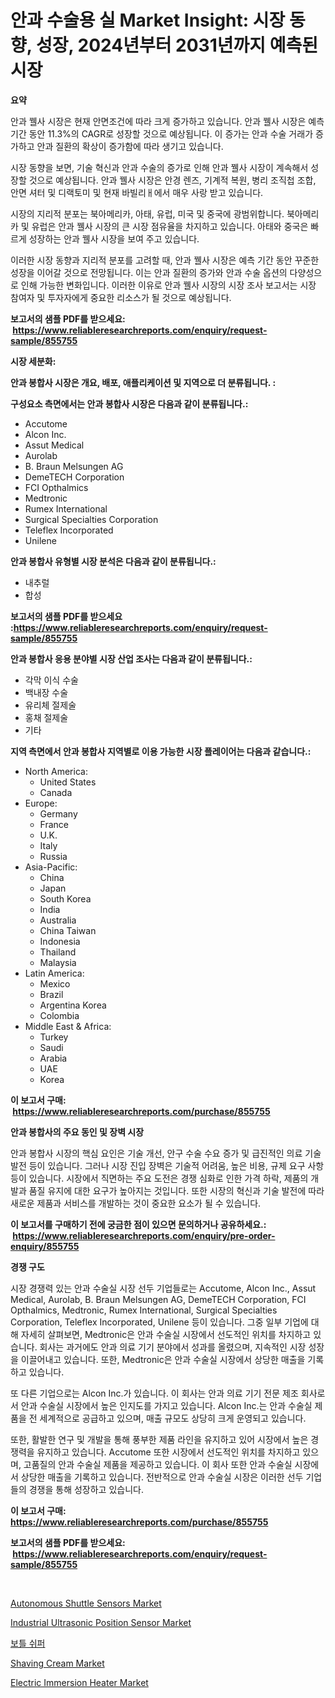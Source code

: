 <p><h1>안과 수술용 실 Market Insight: 시장 동향, 성장, 2024년부터 2031년까지 예측된 시장</h1></p><p><strong>요약</strong></p>
<p><p>안과 꿸사 시장은 현재 안면조건에 따라 크게 증가하고 있습니다. 안과 꿸사 시장은 예측 기간 동안 11.3%의 CAGR로 성장할 것으로 예상됩니다. 이 증가는 안과 수술 거래가 증가하고 안과 질환의 확상이 증가함에 따라 생기고 있습니다.</p><p>시장 동향을 보면, 기술 혁신과 안과 수술의 증가로 인해 안과 꿸사 시장이 계속해서 성장할 것으로 예상됩니다. 안과 꿸사 시장은 안경 렌즈, 기계적 복원, 병리 조직첩 조합, 안면 셔터 및 디랙토미 및 현재 바빌리ㅐ에서 매우 사랑 받고 있습니다.</p><p>시장의 지리적 분포는 북아메리카, 아태, 유럽, 미국 및 중국에 광범위합니다. 북아메리카 및 유럽은 안과 꿸사 시장의 큰 시장 점유율을 차지하고 있습니다. 아태와 중국은 빠르게 성장하는 안과 꿸사 시장을 보여 주고 있습니다.</p><p>이러한 시장 동향과 지리적 분포를 고려할 때, 안과 꿸사 시장은 예측 기간 동안 꾸준한 성장을 이어갈 것으로 전망됩니다. 이는 안과 질환의 증가와 안과 수술 옵션의 다양성으로 인해 가능한 변화입니다. 이러한 이유로 안과 꿸사 시장의 시장 조사 보고서는 시장 참여자 및 투자자에게 중요한 리소스가 될 것으로 예상됩니다.</p></p>
<p><strong>보고서의 샘플 PDF를 받으세요: &nbsp;<a href="https://www.reliableresearchreports.com/enquiry/request-sample/855755">https://www.reliableresearchreports.com/enquiry/request-sample/855755</a></strong></p>
<p><strong>시장 세분화:</strong></p>
<p><strong> 안과 봉합사 시장은 개요, 배포, 애플리케이션 및 지역으로 더 분류됩니다. :</strong></p>
<p><strong>구성요소 측면에서는 안과 봉합사 시장은 다음과 같이 분류됩니다.:</strong></p>
<p><ul><li>Accutome</li><li>Alcon Inc.</li><li>Assut Medical</li><li>Aurolab</li><li>B. Braun Melsungen AG</li><li>DemeTECH Corporation</li><li>FCI Opthalmics</li><li>Medtronic</li><li>Rumex International</li><li>Surgical Specialties Corporation</li><li>Teleflex Incorporated</li><li>Unilene</li></ul></p>
<p><strong> 안과 봉합사 유형별 시장 분석은 다음과 같이 분류됩니다.:</strong></p>
<p><ul><li>내추럴</li><li>합성</li></ul></p>
<p><strong>보고서의 샘플 PDF를 받으세요 :<a href="https://www.reliableresearchreports.com/enquiry/request-sample/855755">https://www.reliableresearchreports.com/enquiry/request-sample/855755</a></strong></p>
<p><strong> 안과 봉합사 응용 분야별 시장 산업 조사는 다음과 같이 분류됩니다.:</strong></p>
<p><ul><li>각막 이식 수술</li><li>백내장 수술</li><li>유리체 절제술</li><li>홍채 절제술</li><li>기타</li></ul></p>
<p><strong>지역 측면에서 안과 봉합사 지역별로 이용 가능한 시장 플레이어는 다음과 같습니다.:</strong></p>
<p><ul>
    <li>
        North America:
        <ul>
            <li>United States</li>
            <li>Canada</li>
        </ul>
    </li>
    <li>
        Europe:
        <ul>
            <li>Germany</li>
            <li>France</li>
            <li>U.K.</li>
            <li>Italy</li>
            <li>Russia</li>
        </ul>
    </li>
    <li>
        Asia-Pacific:
        <ul>
            <li>China</li>
            <li>Japan</li>
            <li>South Korea</li>
            <li>India</li>
            <li>Australia</li>
            <li>China Taiwan</li>
            <li>Indonesia</li>
            <li>Thailand</li>
            <li>Malaysia</li>
        </ul>
    </li>
    <li>
        Latin America:
        <ul>
            <li>Mexico</li>
            <li>Brazil</li>
            <li>Argentina Korea</li>
            <li>Colombia</li>
        </ul>
    </li>
    <li>
        Middle East & Africa:
        <ul>
            <li>Turkey</li>
            <li>Saudi</li>
            <li>Arabia</li>
            <li>UAE</li>
            <li>Korea</li>
        </ul>
    </li>
    </ul></p>
<p><strong>이 보고서 구매: &nbsp;<a href="https://www.reliableresearchreports.com/purchase/855755">https://www.reliableresearchreports.com/purchase/855755</a></strong></p>
<p><strong>안과 봉합사의 주요 동인 및 장벽 시장</strong></p>
<p><p>안과 봉합사 시장의 핵심 요인은 기술 개선, 안구 수술 수요 증가 및 급진적인 의료 기술 발전 등이 있습니다. 그러나 시장 진입 장벽은 기술적 어려움, 높은 비용, 규제 요구 사항 등이 있습니다. 시장에서 직면하는 주요 도전은 경쟁 심화로 인한 가격 하락, 제품의 개발과 품질 유지에 대한 요구가 높아지는 것입니다. 또한 시장의 혁신과 기술 발전에 따라 새로운 제품과 서비스를 개발하는 것이 중요한 요소가 될 수 있습니다.</p></p>
<p><strong>이 보고서를 구매하기 전에 궁금한 점이 있으면 문의하거나 공유하세요.: &nbsp;<a href="https://www.reliableresearchreports.com/enquiry/pre-order-enquiry/855755">https://www.reliableresearchreports.com/enquiry/pre-order-enquiry/855755</a></strong></p>
<p><strong>경쟁 구도</strong></p>
<p><p>시장 경쟁력 있는 안과 수술실 시장 선두 기업들로는 Accutome, Alcon Inc., Assut Medical, Aurolab, B. Braun Melsungen AG, DemeTECH Corporation, FCI Opthalmics, Medtronic, Rumex International, Surgical Specialties Corporation, Teleflex Incorporated, Unilene 등이 있습니다. 그중 일부 기업에 대해 자세히 살펴보면, Medtronic은 안과 수술실 시장에서 선도적인 위치를 차지하고 있습니다. 회사는 과거에도 안과 의료 기기 분야에서 성과를 올렸으며, 지속적인 시장 성장을 이끌어내고 있습니다. 또한, Medtronic은 안과 수술실 시장에서 상당한 매출을 기록하고 있습니다.</p><p>또 다른 기업으로는 Alcon Inc.가 있습니다. 이 회사는 안과 의료 기기 전문 제조 회사로서 안과 수술실 시장에서 높은 인지도를 가지고 있습니다. Alcon Inc.는 안과 수술실 제품을 전 세계적으로 공급하고 있으며, 매출 규모도 상당히 크게 운영되고 있습니다.</p><p>또한, 활발한 연구 및 개발을 통해 풍부한 제품 라인을 유지하고 있어 시장에서 높은 경쟁력을 유지하고 있습니다. Accutome 또한 시장에서 선도적인 위치를 차지하고 있으며, 고품질의 안과 수술실 제품을 제공하고 있습니다. 이 회사 또한 안과 수술실 시장에서 상당한 매출을 기록하고 있습니다. 전반적으로 안과 수술실 시장은 이러한 선두 기업들의 경쟁을 통해 성장하고 있습니다.</p></p>
<p><strong>이 보고서 구매: &nbsp; <a href="https://www.reliableresearchreports.com/purchase/855755">https://www.reliableresearchreports.com/purchase/855755</a></strong></p>
<p><strong>보고서의 샘플 PDF를 받으세요: &nbsp;<a href="https://www.reliableresearchreports.com/enquiry/request-sample/855755">https://www.reliableresearchreports.com/enquiry/request-sample/855755</a></strong><strong></strong></p>
<p>&nbsp;</p>
<p><p><a href="https://issuu.com/reportprime-2/docs/autonomous-shuttle-sensors-market-size-2030.pptx">Autonomous Shuttle Sensors Market</a></p><p><a href="https://issuu.com/reportprime-2/docs/industrial-ultrasonic-position-sensor-market-size-">Industrial Ultrasonic Position Sensor Market</a></p><p><a href="https://github.com/sougarounis/Market-Research-Report-List-3/blob/main/19924984405.md">보틀 쉬퍼</a></p><p><a href="https://github.com/lataunyatinikmelvin59ilbd0dv/Market-Research-Report-List-1/blob/main/shaving-cream-market.md">Shaving Cream Market</a></p><p><a href="https://github.com/pgtimber/Market-Research-Report-List-1/blob/main/electric-immersion-heater-market.md">Electric Immersion Heater Market</a></p></p>